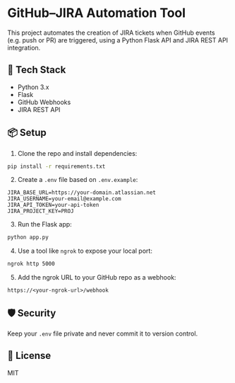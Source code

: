 # GitHub–JIRA Automation Tool

This project automates the creation of JIRA tickets when GitHub events (e.g. push or PR) are triggered, using a Python Flask API and JIRA REST API integration.

## 🔧 Tech Stack

- Python 3.x
- Flask
- GitHub Webhooks
- JIRA REST API

## 📦 Setup

1. Clone the repo and install dependencies:
```bash
pip install -r requirements.txt
```

2. Create a `.env` file based on `.env.example`:
```env
JIRA_BASE_URL=https://your-domain.atlassian.net
JIRA_USERNAME=your-email@example.com
JIRA_API_TOKEN=your-api-token
JIRA_PROJECT_KEY=PROJ
```

3. Run the Flask app:
```bash
python app.py
```

4. Use a tool like `ngrok` to expose your local port:
```bash
ngrok http 5000
```

5. Add the ngrok URL to your GitHub repo as a webhook:
```
https://<your-ngrok-url>/webhook
```

## 🛡️ Security

Keep your `.env` file private and never commit it to version control.

## 📝 License

MIT